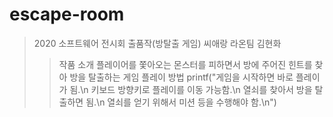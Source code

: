 # escape-room
>2020 소프트웨어 전시회 출품작(방탈출 게임)
씨애랑 라온팀 김현화
>>작품 소개
플레이어를 쫓아오는 몬스터를 피하면서 방에 주어진 힌트를 찾아 방을 탈출하는 게임
>>플레이 방법
printf("게임을 시작하면 바로 플레이가 됨.\n
키보드 방향키로 플레이를 이동 가능함.\n
열쇠를 찾아서 방을 탈출하면 됨.\n
열쇠를 얻기 위해서 미션 등을 수행해야 함.\n")
